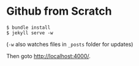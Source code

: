 # Github from Scratch

    $ bundle install
    $ jekyll serve -w

(`-w` also watches files in `_posts` folder for updates)

Then goto <http://localhost:4000/>.
